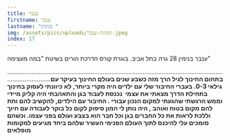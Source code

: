 ```yaml
---
title: ענבר
firstname: ענבר
lastname: "בנימין "
img: /assets/pics/uploads/תמונת-ענבר.jpeg
index: 17
---
```

ענבר בנימין 28 גרה בתל אביב. בוגרת קורס הדרכת הורים בשיטת "במה מעצימה"

.﻿....................................................................................................................................................**בתחום החינוך לגיל הרך מזה כשבע שנים בעולם החינוך בעיקר עם גילאי 0-3. בעברי החיבור שלי עם ילדים היה מקרי ביותר, לא כיוונתי לעסוק בחינוך בתחילת הדרך מצאתי את עצמי  נכנסת לעבוד בגן והתאהבתי היה קליק מיידי וממש הרגשתי שהגעתי למקום הנכון עבורי . החיבור עם הילדים, להקשיב להם ותת להם מקום בטוח ואוהב , היה נותן לי המון סיפוק לקום כל בוקר לעבודה עם חיוך וללכת לראות את כל החברים בגן וכל חבר הוא בצבע ועולם בפני עצמו. וכשהם סומכים עלי להיכנס לתוך העולם הפנימי העשיר שלהם ביחד מגיעים למקומות מופלאים**